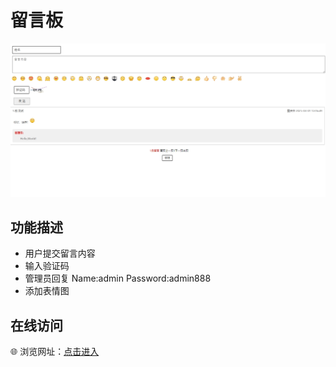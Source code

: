 # 留言板

![界面截图](screenshot.jpeg)

## 功能描述
- 用户提交留言内容
- 输入验证码
- 管理员回复 Name:admin Password:admin888
- 添加表情图

## 在线访问
🌐 浏览网址：[点击进入](https://xugang.ct.ws/)
